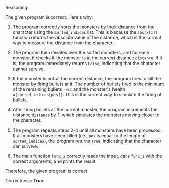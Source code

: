 Reasoning:

The given program is correct. Here's why:

1. The program correctly sorts the monsters by their distance from the character using the `sorted_indices` list. This is because the `abs(x[i])` function returns the absolute value of the distance, which is the correct way to measure the distance from the character.

2. The program then iterates over the sorted monsters, and for each monster, it checks if the monster is at the current distance `distance`. If it is, the program immediately returns `False`, indicating that the character cannot survive.

3. If the monster is not at the current distance, the program tries to kill the monster by firing bullets at it. The number of bullets fired is the minimum of the remaining bullets `rest` and the monster's health `a[sorted_indices[pos]]`. This is the correct way to simulate the firing of bullets.

4. After firing bullets at the current monster, the program increments the distance `distance` by 1, which simulates the monsters moving closer to the character.

5. The program repeats steps 2-4 until all monsters have been processed. If all monsters have been killed (i.e., `pos` is equal to the length of `sorted_indices`), the program returns `True`, indicating that the character can survive.

6. The main function `func_2` correctly reads the input, calls `func_1` with the correct arguments, and prints the result.

Therefore, the given program is correct.

Correctness: **True**